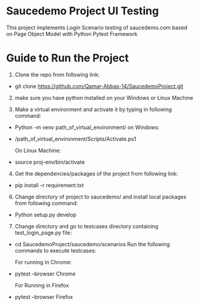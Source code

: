 # Saucedemo Project UI Testing
This project implements Login Scenario testing of saucedemo.com based on Page Object Model with Python Pytest Framework

# Guide to Run the Project
1. Clone the repo from following link:
- git clone https://github.com/Qamar-Abbas-14/SaucedemoProject.git

2. make sure you have python installed on your Windows or Linux Machine

3. Make a virtual environment and activate it by typing in following command:
- Python  -m venv path_of_virtual_environment/
on Windows:
- /path_of_virtual_environment/Scripts/Activate.ps1

  On Linux Machine:
- source proj-env/bin/activate

4. Get the dependencies/packages of the project from following link:
- pip install –r requirement.txt

6. Change directory of project to saucedemo/ and install local packages from following command:
- Python setup.py develop

7. Change directory and go to testcases directory containing test_login_page.py  file:
- cd SaucedemoProject/saucedemo/scenarios
Run the following commands to execute testcases:

  For running in Chrome:
- pytest –browser Chrome

  For Running in Firefox
- pytest –browser Firefox
